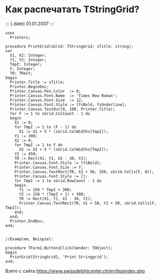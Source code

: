 Как распечатать TStringGrid?
============================

::: {.date}
01.01.2007
:::

    uses 
      Printers; 
     
    procedure PrintGrid(sGrid: TStringGrid; sTitle: string); 
    var 
      X1, X2: Integer; 
      Y1, Y2: Integer; 
      TmpI: Integer; 
      F: Integer; 
      TR: TRect; 
    begin 
      Printer.Title := sTitle; 
      Printer.BeginDoc; 
      Printer.Canvas.Pen.Color  := 0; 
      Printer.Canvas.Font.Name  := 'Times New Roman'; 
      Printer.Canvas.Font.Size  := 12; 
      Printer.Canvas.Font.Style := [fsBold, fsUnderline]; 
      Printer.Canvas.TextOut(0, 100, Printer.Title); 
      for F := 1 to sGrid.ColCount - 1 do  
      begin 
        X1 := 0; 
        for TmpI := 1 to (F - 1) do 
          X1 := X1 + 5 * (sGrid.ColWidths[TmpI]); 
        Y1 := 300; 
        X2 := 0; 
        for TmpI := 1 to F do 
          X2 := X2 + 5 * (sGrid.ColWidths[TmpI]); 
        Y2 := 450; 
        TR := Rect(X1, Y1, X2 - 30, Y2); 
        Printer.Canvas.Font.Style := [fsBold]; 
        Printer.Canvas.Font.Size := 7; 
        Printer.Canvas.TextRect(TR, X1 + 50, 350, sGrid.Cells[F, 0]); 
        Printer.Canvas.Font.Style := []; 
        for TmpI := 1 to sGrid.RowCount - 1 do  
        begin 
          Y1 := 150 * TmpI + 300; 
          Y2 := 150 * (TmpI + 1) + 300; 
          TR := Rect(X1, Y1, X2 - 30, Y2); 
          Printer.Canvas.TextRect(TR, X1 + 50, Y1 + 50, sGrid.Cells[F, TmpI]); 
        end; 
      end; 
      Printer.EndDoc; 
    end; 
     
     
    //Examplem, Beispiel: 
     
    procedure TForm1.Button1Click(Sender: TObject); 
    begin 
      PrintGrid(StringGrid1, 'Print Stringgrid'); 
    end; 

Взято с сайта <https://www.swissdelphicenter.ch/en/tipsindex.php>
